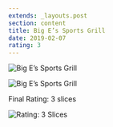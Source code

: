 ```yaml
---
extends: _layouts.post
section: content
title: Big E’s Sports Grill
date: 2019-02-07
rating: 3
---
```


![Big E’s Sports Grill](https://64.media.tumblr.com/62ba73132c38ea5d48ae6c7430de1c4c/bb78d60b4f88edfd-bd/s540x810/4a549cc3c41d2055d55da2a07e51818d3c7113fc.jpg)

![Big E’s Sports Grill](https://64.media.tumblr.com/bf9a1b54fb169cb2e55610036540481b/bb78d60b4f88edfd-d9/s540x810/15394f339b66baebe4bf229393e78672c14413a4.jpg)

Final Rating: 3 slices

![Rating: 3 Slices](/assets/img/pizza3_sm.jpg)
